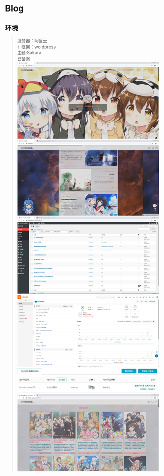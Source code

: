 # Blog
## 环境
> 服务器：阿里云<br>
〉框架：wordpress<br>
> 主题:Sakura<br>
> 已备案<br>
![avatar](https://github.com/Ricechips/Blog/blob/master/PrtScn/1.png)
![avatar](https://github.com/Ricechips/Blog/blob/master/PrtScn/2.png)
![avatar](https://github.com/Ricechips/Blog/blob/master/PrtScn/3.png)
![avatar](https://github.com/Ricechips/Blog/blob/master/PrtScn/4.png)
![avatar](https://github.com/Ricechips/Blog/blob/master/PrtScn/5.png)
![avatar](https://github.com/Ricechips/Blog/blob/master/PrtScn/6.png)
